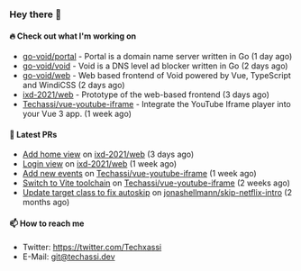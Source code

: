 ### Hey there 👋

#### 🔥 Check out what I'm working on


- [go-void/portal](https://github.com/go-void/portal) - Portal is a domain name server written in Go (1 day ago)
- [go-void/void](https://github.com/go-void/void) - Void is a DNS level ad blocker written in Go (2 days ago)
- [go-void/web](https://github.com/go-void/web) - Web based frontend of Void powered by Vue, TypeScript and WindiCSS (2 days ago)
- [ixd-2021/web](https://github.com/ixd-2021/web) - Prototype of the web-based frontend (3 days ago)
- [Techassi/vue-youtube-iframe](https://github.com/Techassi/vue-youtube-iframe) - Integrate the YouTube Iframe player into your Vue 3 app. (1 week ago)

#### 🧪 Latest PRs


- [Add home view](https://github.com/ixd-2021/web/pull/3) on [ixd-2021/web](https://github.com/ixd-2021/web) (3 days ago)
- [Login view](https://github.com/ixd-2021/web/pull/1) on [ixd-2021/web](https://github.com/ixd-2021/web) (1 week ago)
- [Add new events](https://github.com/Techassi/vue-youtube-iframe/pull/8) on [Techassi/vue-youtube-iframe](https://github.com/Techassi/vue-youtube-iframe) (1 week ago)
- [Switch to Vite toolchain](https://github.com/Techassi/vue-youtube-iframe/pull/7) on [Techassi/vue-youtube-iframe](https://github.com/Techassi/vue-youtube-iframe) (2 weeks ago)
- [Update target class to fix autoskip](https://github.com/jonashellmann/skip-netflix-intro/pull/2) on [jonashellmann/skip-netflix-intro](https://github.com/jonashellmann/skip-netflix-intro) (2 months ago)

#### 📫 How to reach me

- Twitter: https://twitter.com/Techxassi
- E-Mail: git@techassi.dev